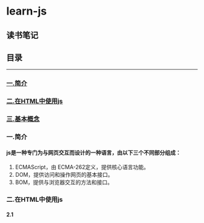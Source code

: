 # learn-js

读书笔记
----

## 目录


*************
### <a href="#js 简介">一.简介</a>
### <a href="#HTML">二.在HTML中使用js</a>
### <a href="#基本概念">三.基本概念</a>
### <a name="js 简介">一.简介</a>

#### js是一种专门为与网页交互而设计的一种语言，由以下三个不同部分组成：
1. ECMAScript，由 ECMA-262定义，提供核心语言功能。
2. DOM，提供访问和操作网页的基本接口。
3. BOM，提供与浏览器交互的方法和接口。    

### <a name="#HTML">二.在HTML中使用js</a>

#### 2.1 <script> 元素

##### 属性:
1. async:可选。表示立即下载脚本，但补妨碍页面中的其他操作。
2. defer:可选。表示脚本可以延迟到文档解析再执行。**只对外部文件有效**。
3. src: 可选。包含要执行代码的外部文件。
4. type:可选 表示编写代码使用的脚本语言的内容类型。默认text/javascript。

  **&emsp;无论如何包含代码，只要不存在defer和async属性，浏览器都会按照该元素再页面中的出现的先后顺序对他们依次进行解析。**  

  **&emsp;在现实当中，延迟脚本（标签里面的defer='defer'）不一定会按照顺序执行，也不一定会在DOMContenLoaded 事件触发之前执行，因此最好只包含一个延迟脚本。**  

  **&emsp;同样与defer类似，async属性只适用于外部脚本文件，并告诉浏览器立即下载文件，但与defer不同的是，有该标记的脚本并不保证按照他们指定的先后顺序执行。（目的是不让浏览器等待该脚本下载和执行，从而异步加载页面，和其它内容）**
#### 2.2 js引入外部文件的优点:
1. 可维护性。
2. 可缓存。
3. 适应未来。

### <a name="基本概念">三.基本概念</a>
**&emsp;在函数中用（let,var,const）声明一个变量，当函数被调用时，就会创建该变量并且为其赋值，在此之后，这个变量又会立即被销毁。在非严格模式下可以直接省略操作符，在函数体内被调用时声明一个全局变量（严格模式下报错）**  

**&emsp;可以用一条语句定义多个变量，只要把每个变量用逗号分开即可（如下）**
```
var message = 'hi',
    shu = 'yuan',
    yuan = 123;
```


